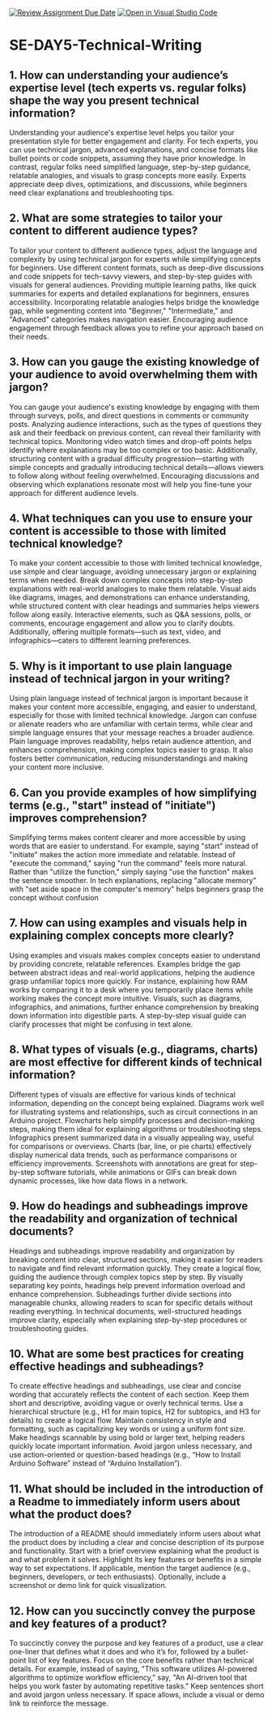 [![Review Assignment Due Date](https://classroom.github.com/assets/deadline-readme-button-22041afd0340ce965d47ae6ef1cefeee28c7c493a6346c4f15d667ab976d596c.svg)](https://classroom.github.com/a/zsAR-pyY)
[![Open in Visual Studio Code](https://classroom.github.com/assets/open-in-vscode-2e0aaae1b6195c2367325f4f02e2d04e9abb55f0b24a779b69b11b9e10269abc.svg)](https://classroom.github.com/online_ide?assignment_repo_id=18484948&assignment_repo_type=AssignmentRepo)
# SE-DAY5-Technical-Writing
## 1. How can understanding your audience’s expertise level (tech experts vs. regular folks) shape the way you present technical information?
Understanding your audience's expertise level helps you tailor your presentation style for better engagement and clarity. For tech experts, you can use technical jargon, advanced explanations, and concise formats like bullet points or code snippets, assuming they have prior knowledge. In contrast, regular folks need simplified language, step-by-step guidance, relatable analogies, and visuals to grasp concepts more easily. Experts appreciate deep dives, optimizations, and discussions, while beginners need clear explanations and troubleshooting tips. 
## 2. What are some strategies to tailor your content to different audience types?
To tailor your content to different audience types, adjust the language and complexity by using technical jargon for experts while simplifying concepts for beginners. Use different content formats, such as deep-dive discussions and code snippets for tech-savvy viewers, and step-by-step guides with visuals for general audiences. Providing multiple learning paths, like quick summaries for experts and detailed explanations for beginners, ensures accessibility. Incorporating relatable analogies helps bridge the knowledge gap, while segmenting content into "Beginner," "Intermediate," and "Advanced" categories makes navigation easier. Encouraging audience engagement through feedback allows you to refine your approach based on their needs.
## 3. How can you gauge the existing knowledge of your audience to avoid overwhelming them with jargon?
You can gauge your audience's existing knowledge by engaging with them through surveys, polls, and direct questions in comments or community posts. Analyzing audience interactions, such as the types of questions they ask and their feedback on previous content, can reveal their familiarity with technical topics. Monitoring video watch times and drop-off points helps identify where explanations may be too complex or too basic. Additionally, structuring content with a gradual difficulty progression—starting with simple concepts and gradually introducing technical details—allows viewers to follow along without feeling overwhelmed. Encouraging discussions and observing which explanations resonate most will help you fine-tune your approach for different audience levels.

## 4. What techniques can you use to ensure your content is accessible to those with limited technical knowledge?
To make your content accessible to those with limited technical knowledge, use simple and clear language, avoiding unnecessary jargon or explaining terms when needed. Break down complex concepts into step-by-step explanations with real-world analogies to make them relatable. Visual aids like diagrams, images, and demonstrations can enhance understanding, while structured content with clear headings and summaries helps viewers follow along easily. Interactive elements, such as Q&A sessions, polls, or comments, encourage engagement and allow you to clarify doubts. Additionally, offering multiple formats—such as text, video, and infographics—caters to different learning preferences.
## 5. Why is it important to use plain language instead of technical jargon in your writing?
Using plain language instead of technical jargon is important because it makes your content more accessible, engaging, and easier to understand, especially for those with limited technical knowledge. Jargon can confuse or alienate readers who are unfamiliar with certain terms, while clear and simple language ensures that your message reaches a broader audience. Plain language improves readability, helps retain audience attention, and enhances comprehension, making complex topics easier to grasp. It also fosters better communication, reducing misunderstandings and making your content more inclusive.
## 6. Can you provide examples of how simplifying terms (e.g., "start" instead of "initiate") improves comprehension?
Simplifying terms makes content clearer and more accessible by using words that are easier to understand. For example, saying "start" instead of "initiate" makes the action more immediate and relatable. Instead of "execute the command," saying "run the command" feels more natural. Rather than "utilize the function," simply saying "use the function" makes the sentence smoother. In tech explanations, replacing "allocate memory" with "set aside space in the computer's memory" helps beginners grasp the concept without confusion
## 7. How can using examples and visuals help in explaining complex concepts more clearly?
Using examples and visuals makes complex concepts easier to understand by providing concrete, relatable references. Examples bridge the gap between abstract ideas and real-world applications, helping the audience grasp unfamiliar topics more quickly. For instance, explaining how RAM works by comparing it to a desk where you temporarily place items while working makes the concept more intuitive. Visuals, such as diagrams, infographics, and animations, further enhance comprehension by breaking down information into digestible parts. A step-by-step visual guide can clarify processes that might be confusing in text alone.
## 8. What types of visuals (e.g., diagrams, charts) are most effective for different kinds of technical information?
Different types of visuals are effective for various kinds of technical information, depending on the concept being explained. Diagrams work well for illustrating systems and relationships, such as circuit connections in an Arduino project. Flowcharts help simplify processes and decision-making steps, making them ideal for explaining algorithms or troubleshooting steps. Infographics present summarized data in a visually appealing way, useful for comparisons or overviews. Charts (bar, line, or pie charts) effectively display numerical data trends, such as performance comparisons or efficiency improvements. Screenshots with annotations are great for step-by-step software tutorials, while animations or GIFs can break down dynamic processes, like how data flows in a network.
## 9. How do headings and subheadings improve the readability and organization of technical documents?
Headings and subheadings improve readability and organization by breaking content into clear, structured sections, making it easier for readers to navigate and find relevant information quickly. They create a logical flow, guiding the audience through complex topics step by step. By visually separating key points, headings help prevent information overload and enhance comprehension. Subheadings further divide sections into manageable chunks, allowing readers to scan for specific details without reading everything. In technical documents, well-structured headings improve clarity, especially when explaining step-by-step procedures or troubleshooting guides.
## 10. What are some best practices for creating effective headings and subheadings?
To create effective headings and subheadings, use clear and concise wording that accurately reflects the content of each section. Keep them short and descriptive, avoiding vague or overly technical terms. Use a hierarchical structure (e.g., H1 for main topics, H2 for subtopics, and H3 for details) to create a logical flow. Maintain consistency in style and formatting, such as capitalizing key words or using a uniform font size. Make headings scannable by using bold or larger text, helping readers quickly locate important information. Avoid jargon unless necessary, and use action-oriented or question-based headings (e.g., “How to Install Arduino Software” instead of “Arduino Installation”).
## 11. What should be included in the introduction of a Readme to immediately inform users about what the product does?
The introduction of a README should immediately inform users about what the product does by including a clear and concise description of its purpose and functionality. Start with a brief overview explaining what the product is and what problem it solves. Highlight its key features or benefits in a simple way to set expectations. If applicable, mention the target audience (e.g., beginners, developers, or tech enthusiasts). Optionally, include a screenshot or demo link for quick visualization.
## 12. How can you succinctly convey the purpose and key features of a product?
To succinctly convey the purpose and key features of a product, use a clear one-liner that defines what it does and who it’s for, followed by a bullet-point list of key features. Focus on the core benefits rather than technical details. For example, instead of saying, "This software utilizes AI-powered algorithms to optimize workflow efficiency," say, "An AI-driven tool that helps you work faster by automating repetitive tasks." Keep sentences short and avoid jargon unless necessary. If space allows, include a visual or demo link to reinforce the message.
